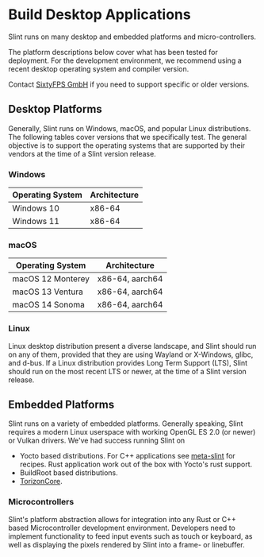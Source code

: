 <!-- Copyright © SixtyFPS GmbH <info@slint.dev> ; SPDX-License-Identifier: MIT -->

# Build Desktop Applications

Slint runs on many desktop and embedded platforms and micro-controllers.

The platform descriptions below cover what has been tested for deployment. For the development environment,
we recommend using a recent desktop operating system and compiler version.

Contact [SixtyFPS GmbH](https://slint.dev/contact) if you need to support specific or older versions.

## Desktop Platforms

Generally, Slint runs on Windows, macOS, and popular Linux distributions. The following tables
cover versions that we specifically test. The general objective is to support the operating systems that
are supported by their vendors at the time of a Slint version release.

### Windows

| Operating System | Architecture |
| ---------------- | ------------ |
| Windows 10       | x86-64       |
| Windows 11       | x86-64       |

### macOS

| Operating System  | Architecture    |
| ----------------- | --------------- |
| macOS 12 Monterey | x86-64, aarch64 |
| macOS 13 Ventura  | x86-64, aarch64 |
| macOS 14 Sonoma   | x86-64, aarch64 |

### Linux

Linux desktop distribution present a diverse landscape, and Slint should run on any of them, provided that they
are using Wayland or X-Windows, glibc, and d-bus. If a Linux distribution provides Long Term Support (LTS),
Slint should run on the most recent LTS or newer, at the time of a Slint version release.

## Embedded Platforms

Slint runs on a variety of embedded platforms. Generally speaking, Slint requires a modern Linux userspace
with working OpenGL ES 2.0 (or newer) or Vulkan drivers. We've had success running Slint on

-   Yocto based distributions. For C++ applications see [meta-slint](https://github.com/slint-ui/meta-slint) for recipes. Rust application work out of the box with Yocto's rust support.
-   BuildRoot based distributions.
-   [TorizonCore](https://www.torizon.io/torizoncore-os).

### Microcontrollers

Slint's platform abstraction allows for integration into any Rust or C++ based Microcontroller development
environment. Developers need to implement functionality to feed input events such as touch or keyboard, as
well as displaying the pixels rendered by Slint into a frame- or linebuffer.
